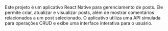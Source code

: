Este projeto é um aplicativo React Native para gerenciamento de posts. Ele permite criar, atualizar e visualizar posts, além de mostrar comentários relacionados a um post selecionado. O aplicativo utiliza uma API simulada para operações CRUD e exibe uma interface interativa para o usuário.
